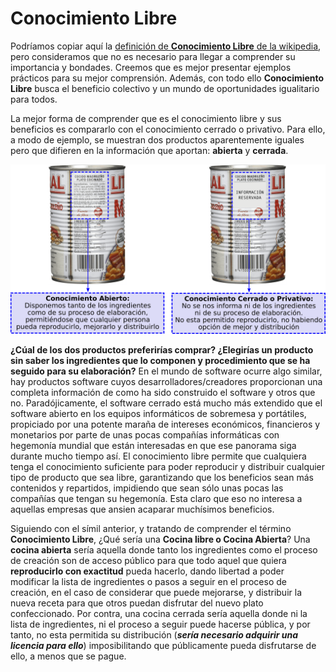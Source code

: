 # Conocimiento Libre

Podríamos copiar aquí la [definición de **Conocimiento Libre** de la wikipedia](https://es.wikipedia.org/wiki/Conocimiento_libre), pero consideramos que no es necesario para llegar a comprender su importancia y bondades. Creemos que es mejor presentar ejemplos prácticos para su mejor comprensión. Además, con todo ello **Conocimiento Libre** busca el beneficio colectivo y un mundo de oportunidades igualitario para todos.

La mejor forma de comprender que es el conocimiento libre y sus beneficios es compararlo con el conocimiento cerrado o privativo. Para ello, a modo de ejemplo, se muestran dos productos aparentemente iguales pero que difieren en la información que aportan: **abierta** y **cerrada**.

![Comparación entre conocimiento abierto y cerrado](../img/parte1/vx-ejemplo-cocina/vx-comparacion-abierto-cerrado.png)

**¿Cúal de los dos productos preferirías comprar? ¿Elegirías un producto sin saber los ingredientes que lo componen y procedimiento que se ha seguido para su elaboración?** En el mundo de software ocurre algo similar, hay productos software cuyos desarrolladores/creadores proporcionan una completa información de como ha sido construido el software y otros que no.  Paradójicamente, el software cerrado está mucho más extendido que el software abierto en los equipos informáticos de sobremesa y portátiles, propiciado por una potente maraña de intereses económicos, financieros y monetarios por parte de unas pocas compañías informáticas con hegemonía mundial que están interesadas en que ese panorama siga durante mucho tiempo así.
El conocimiento libre permite que cualquiera tenga el conocimiento suficiente para poder reproducir y distribuir cualquier tipo de producto que sea libre, garantizando que los beneficios sean más contenidos y repartidos, impidiendo que sean sólo unas pocas las compañías que tengan su hegemonía.  Esta claro que eso no interesa a aquellas empresas que ansien acaparar muchísimos beneficios.

Siguiendo con el símil anterior, y tratando de comprender el término **Conocimiento Libre**, ¿Qué sería una **Cocina libre o Cocina Abierta**? Una **cocina abierta** sería aquella donde tanto los ingredientes como el proceso de creación son de acceso público para que todo aquel que quiera **reproducirlo con exactitud** pueda hacerlo, dando libertad a poder modificar la lista de ingredientes o pasos a seguir en el proceso de creación, en el caso de considerar que puede mejorarse, y distribuir la nueva receta para que otros puedan disfrutar del nuevo plato confeccionado.  Por contra, una cocina cerrada sería aquella donde ni la lista de ingredientes, ni el proceso a seguir puede hacerse pública, y por tanto, no esta permitida su distribución (***sería necesario adquirir una licencia para ello***) imposibilitando que públicamente pueda disfrutarse de ello, a menos que se pague.
